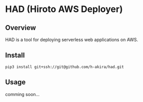 # HAD (Hiroto AWS Deployer)
## Overview
HAD is a tool for deploying serverless web applications on AWS.
## Install
```
pip3 install git+ssh://git@github.com/h-akira/had.git
```
## Usage
comming soon...
